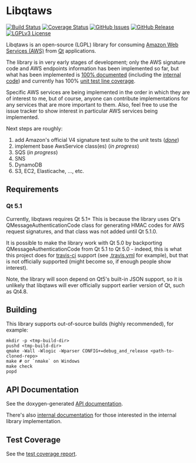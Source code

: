 # Libqtaws
[![Build Status](http://img.shields.io/travis/pcolby/libqtaws/master.svg)](https://travis-ci.org/pcolby/libqtaws)
[![Coverage Status](https://img.shields.io/coveralls/pcolby/libqtaws/v0.1.0.svg)](https://coveralls.io/r/pcolby/libqtaws)
[![GitHub Issues](http://img.shields.io/github/issues/pcolby/libqtaws.svg)](https://github.com/pcolby/libqtaws/issues)
[![GitHub Release](http://img.shields.io/github/release/pcolby/libqtaws.svg)](https://github.com/pcolby/libqtaws/releases/latest)
[![LGPLv3 License](http://img.shields.io/badge/license-LGPLv3-blue.svg)](https://www.gnu.org/licenses/lgpl.html)

Libqtaws is an open-source (LGPL) library for consuming [Amazon Web Services (AWS)](http://aws.amazon.com/) from
[Qt](http://qt-project.org/) applications.

The library is in very early stages of development; only the AWS signature
code and AWS endpoints information has been implemented so far, but what has been implemented is
[100% documented](http://pcolby.github.io/libqtaws/0.1.0/api/annotated.html)
(including the [internal code](http://pcolby.github.io/libqtaws/0.1.0/internal/annotated.html)) and
currently has 100% [unit test line coverage](http://pcolby.github.io/libqtaws/0.1.0/coverage/).

Specific AWS services are being implemented in the order in which they are of interest to me,
but of course, anyone can contribute implementations for any services that are more important to them.
Also, feel free to use the issue tracker to show interest in particular AWS services being implemented.

Next steps are roughly:

1. add Amazon's official V4 signature test suite to the unit tests ([_done_](https://github.com/pcolby/libqtaws/issues/2))
2. implement base AwsService class(es) (_in progress_)
3. SQS (_in progress_)
4. SNS
5. DynamoDB
6. S3, EC2, Elasticache, ..., etc.

## Requirements
### Qt 5.1
Currently, libqtaws requires Qt 5.1+  This is because the library uses Qt's QMessageAuthenticationCode class for
generating HMAC codes for AWS request signatures, and that class was not added until Qt 5.1.0.

It is possible to make the library work with Qt 5.0 by backporting QMessageAuthenticationCode from Qt 5.1 to Qt 5.0 -
indeed, this is what this project does for [travis-ci](https://travis-ci.org/) support (see [.travis.yml](.travis.yml)
for example), but that is not officially supported (might become so, if enough people show interest).

Note, the library will soon depend on Qt5's built-in JSON support, so it is unlikely that libqtaws will ever officially
support earlier version of Qt, such as Qt4.8.

## Building
This library supports out-of-source builds (highly recommended), for example:

~~~{.sh}
mkdir -p <tmp-build-dir>
pushd <tmp-build-dir>
qmake -Wall -Wlogic -Wparser CONFIG+=debug_and_release <path-to-cloned-repo>
make # or `nmake` on Windows
make check
popd
~~~

## API Documentation

See the doxygen-generated [API documentation](http://pcolby.github.io/libqtaws/0.1.0/api/annotated.html).

There's also [internal documentation](http://pcolby.github.io/libqtaws/0.1.0/internal/annotated.html) for those
interested in the internal library implementation.

## Test Coverage

See the [test coverage report](http://pcolby.github.io/libqtaws/0.1.0/coverage/).
